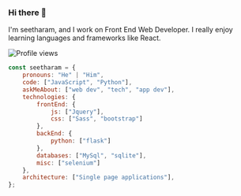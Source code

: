 ### Hi there 👋

I'm seetharam, and I work on Front End Web Developer. I really enjoy learning languages and frameworks like React.

![Profile views](https://gpvc.arturio.dev/seetharamvanamreddi) 

```javascript
const seetharam = {
    pronouns: "He" | "Him",
    code: ["JavaScript", "Python"],
    askMeAbout: ["web dev", "tech", "app dev"],
    technologies: {
        frontEnd: {
            js: ["Jquery"],
            css: ["Sass", "bootstrap"]
        },
        backEnd: {
            python: ["flask"]
        },
        databases: ["MySql", "sqlite"],
        misc: ["selenium"]
    },
    architecture: ["Single page applications"],
};
```





<!--
**seetharamvanamareddi/seetharamvanamareddi** is a ✨ _special_ ✨ repository because its `README.md` (this file) appears on your GitHub profile.

Here are some ideas to get you started:

- 🔭 I’m currently working on ...
- 🌱 I’m currently learning ...
- 👯 I’m looking to collaborate on ...
- 🤔 I’m looking for help with ...
- 💬 Ask me about ...
- 📫 How to reach me: ...
- 😄 Pronouns: ...
- ⚡ Fun fact: ...
-->
